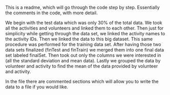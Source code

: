 This is a readme, which will go through the code step by step. Essentially the comments in the code, with more detail.

We begin with the test data which was only 30% of the total data. We took all the activities and volunteers and linked them to
each other. Then just for simplicity while getting through the data set, we linked the activity names to the activity IDs. Then
we linked the data to this big dataset. This same procedure was performed for the training data set. After having those two data
sets finalized (finTest and finTrain) we merged them into one final data set labeled finalSet. Then took out only the columns we 
were interested in (all the standard deviation and mean data). Lastly we grouped the data by volunteer and activity to find the 
mean of the data provided by volunteer and activity.

In the file there are commented sections which will allow you to write the data to a file if you would like.
